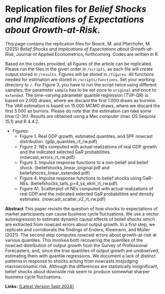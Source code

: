 # Replication files for *Belief Shocks and Implications of Expectations about Growth-at-Risk*.

This page contains the replication files for Boeck, M. and Pfarrhofer, M. (2025) *Belief Shocks and Implications of Expectations about Growth-at-Risk*, Journal of Applied Econometrics, forthcoming. Codes are written in R.

Based on the codes provided, all figures of the article can be replicated. Please run the files in the given order in `/scripts`, as each file will create output stored in `/results`. Figures will be stored in `/figures`. All functions needed for estimation are stored in `/scripts/functions`. Set your working directory to `/`. For Figure 3, you have to run the script twice using different samples: the parameter `sample` has to be set once to `original` and once to `extended`. The time-varying parameter quantile regression (TVP-QR) is based on 2.000 draws, where we discard the first 1.000 draws as burnins. The VAR estimation is based on 15.000 MCMC draws, where we discard the first 5.000 as burnins. Please do note that the estimation can take some time (2-3h). Results are obtained using a Mac computer (mac OS Sequoia 15.1) and R 4.4.2.

- Figures:
  + Figure 1. Real GDP growth, estimated quantiles, and SPF nowcast distribution. (gdp_quantiles_rt_rw.pdf)
  + Figure 2. NEs computed with actual realizations of real GDP growth and the indicated selected GaR probabilities. (nowcast_errors_rt_rw.pdf)
  + Figure 3. Impulse response functions to a non-belief and belief shock. (beliefshocks_linear_original.pdf and beliefshocks_linear_extended.pdf)
  + Figure 4. Impulse response functions to belief shocks using GaR-NEs. (beliefshocks_tails_p=4_vs_ekm_rt_rw.pdf)
  + Figure A1. Scatterplot of NEs computed with actual realizations of real GDP and the indicated selected GaR probabilities and density estimates. (nowcast_scatter_v2_rt_rw.pdf)

**Abstract** This paper revisits the question of how shocks to expectations of market participants can cause business cycle fluctuations. We use a vector autoregression to estimate dynamic causal effects of belief shocks which are extracted from nowcast errors about output growth. In a first step, we replicate and corroborate the findings of Enders, Kleemann, and Müller (2021). The second step computes nowcast errors about growth-at-risk at various quantiles. This involves both recovering the quantiles of the nowcast distribution of output growth from the Survey of Professional Forecasters; and, since the true quantiles of output growth are unobserved, estimating them with quantile regressions. We document a lack of distinct patterns in response to shocks arising from nowcasts misjudging macroeconomic risk. Although the differences are statistically insignificant, belief shocks about downside risk seem to produce somewhat sharper business cycle fluctuations.

**Links:** [(Latest Version Sept 2024)](https://mboeck11.github.io/papers/BP2024JAE.pdf)
